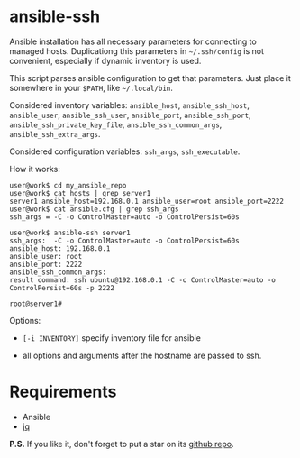 # ansible-ssh

Ansible installation has all necessary parameters for connecting to managed hosts. Duplicationg this parameters in `~/.ssh/config` is not convenient, especially if dynamic inventory is used.

This script parses ansible configuration to get that parameters. Just place it somewhere in your `$PATH`, like `~/.local/bin`. 

Considered inventory variables: `ansible_host`, `ansible_ssh_host`, `ansible_user`, `ansible_ssh_user`, `ansible_port`, `ansible_ssh_port`, `ansible_ssh_private_key_file`, `ansible_ssh_common_args`, `ansible_ssh_extra_args`.

Considered configuration variables: `ssh_args`, `ssh_executable`.

How it works:

```console
user@work$ cd my_ansible_repo
user@work$ cat hosts | grep server1
server1 ansible_host=192.168.0.1 ansible_user=root ansible_port=2222
user@work$ cat ansible.cfg | grep ssh_args
ssh_args = -C -o ControlMaster=auto -o ControlPersist=60s

user@work$ ansible-ssh server1
ssh_args:  -C -o ControlMaster=auto -o ControlPersist=60s
ansible_host: 192.168.0.1
ansible_user: root
ansible_port: 2222
ansible_ssh_common_args:
result command: ssh ubuntu@192.168.0.1 -C -o ControlMaster=auto -o ControlPersist=60s -p 2222

root@server1#
```

Options:

* `[-i INVENTORY]` specify inventory file for ansible

* all options and arguments after the hostname are passed to ssh.

# Requirements

* Ansible
* [jq](https://stedolan.github.io/jq/)

**P.S.** If you like it, don't forget to put a star on its [github repo](https://github.com/selivan/ansible-ssh).
